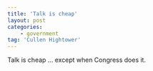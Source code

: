 ```yaml
---
title: 'Talk is cheap'
layout: post
categories:
    - government
tag: 'Cullen Hightower'
---
```


Talk is cheap … except when Congress does it.
